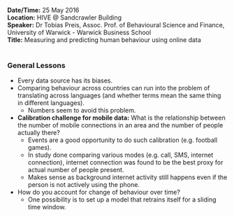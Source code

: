**Date/Time:** 25 May 2016  
**Location:** HIVE @ Sandcrawler Building  
**Speaker:** Dr Tobias Preis, Assoc. Prof. of Behavioural Science and Finance, University of Warwick - Warwick Business School  
**Title:** Measuring and predicting human behaviour using online data  
&nbsp;  

### General Lessons  

- Every data source has its biases.
- Comparing behaviour across countries can run into the problem of translating across languages (and whether terms mean the same thing in different languages).  
  - Numbers seem to avoid this problem.  
- **Calibration challenge for mobile data:** What is the relationship between the number of mobile connections in an area and the number of people actually there?  
  - Events are a good opportunity to do such calibration (e.g. football games).  
  - In study done comparing various modes (e.g. call, SMS, internet connection), internet connection was found to be the best proxy for actual number of people present.  
  - Makes sense as background internet activity still happens even if the person is not actively using the phone.  
- How do you account for change of behaviour over time?  
  - One possibility is to set up a model that retrains itself for a sliding time window.